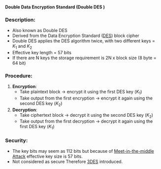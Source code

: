 #### Double Data Encryption Standard (Double DES )
### Description:
* Also known as Double DES
* Derived from the Data Encryption Standard ([DES](DES.md)) block cipher
* Double DES applies the DES algorithm twice, with two different keys = $K_{1}$ and $K_{2}$
* Effective key length = 57 bits
* If there are N keys the storage requirement is 2N x block size (8 byte = 64 bit)
### Procedure:
1. **Encryption**:
    - Take plaintext block -> encrypt it using the first DES key ($K_{1}$)
    - Take output from the first encryption -> encrypt it again using the second DES key ($K_{2}$)
2. **Decryption**:
    - Take ciphertext block -> decrypt it using the second DES key ($K_{2}$)
    - Take  output from the first decryption -> decrypt it again using the first DES key ($K_{1}$)
### Security:
* The key bits may seem as 112 bits but because of [Meet-in-the-middle Attack](Meet-in-the-middle%20Attack.md) effective key size is 57 bits.
* Not considered as secure Therefore [3DES](3DES.md) introduced.